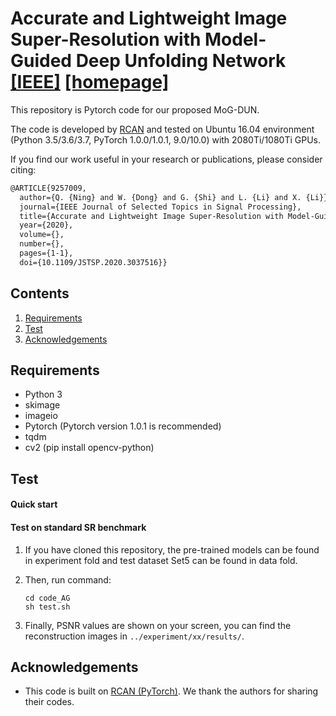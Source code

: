 # Accurate and Lightweight Image Super-Resolution with Model-Guided Deep Unfolding Network  [[IEEE]](https://ieeexplore.ieee.org/document/9257009) [[homepage]](https://see.xidian.edu.cn/faculty/wsdong/)


This repository is Pytorch code for our proposed MoG-DUN.

The code is developed by [RCAN](https://github.com/yulunzhang/RCAN)  and tested on Ubuntu 16.04 environment (Python 3.5/3.6/3.7, PyTorch 1.0.0/1.0.1, 9.0/10.0) with 2080Ti/1080Ti GPUs.


If you find our work useful in your research or publications, please consider citing:

```latex
@ARTICLE{9257009,
  author={Q. {Ning} and W. {Dong} and G. {Shi} and L. {Li} and X. {Li}},
  journal={IEEE Journal of Selected Topics in Signal Processing}, 
  title={Accurate and Lightweight Image Super-Resolution with Model-Guided Deep Unfolding Network}, 
  year={2020},
  volume={},
  number={},
  pages={1-1},
  doi={10.1109/JSTSP.2020.3037516}}
```

## Contents
1. [Requirements](#Requirements)
2. [Test](#test)
3. [Acknowledgements](#acknowledgements)

## Requirements
- Python 3 
- skimage
- imageio
- Pytorch (Pytorch version 1.0.1 is recommended)
- tqdm 
- cv2 (pip install opencv-python)


## Test

#### Quick start

#### Test on standard SR benchmark

1. If you have cloned this repository, the pre-trained models can be found in experiment fold and test dataset Set5 can be found in data fold.

2. Then, run command:
   ```
   cd code_AG
   sh test.sh
   ```
3. Finally, PSNR values are shown on your screen, you can find the reconstruction images in `../experiment/xx/results/`. 


## Acknowledgements
- This code is built on [RCAN (PyTorch)](https://github.com/yulunzhang/RCAN). We thank the authors for sharing their codes.

